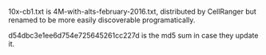10x-cb1.txt is 4M-with-alts-february-2016.txt, distributed by CellRanger but renamed to be more easily discoverable programatically.

d54dbc3e1ee6d754e725645261cc227d is the md5 sum in case they update it.
